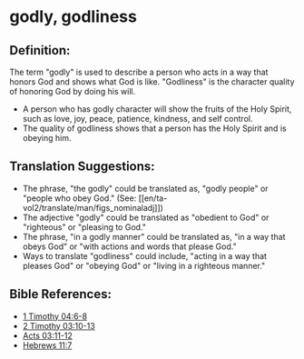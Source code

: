 # godly, godliness #

## Definition: ##

The term "godly" is used to describe a person who acts in a way that honors God and shows what God is like. "Godliness" is the character quality of honoring God by doing his will.

* A person who has godly character will show the fruits of the Holy Spirit, such as love, joy, peace, patience, kindness, and self control.
* The quality of godliness shows that a person has the Holy Spirit and is obeying him.

## Translation Suggestions: ##

* The phrase, "the godly" could be translated as, "godly people" or "people who obey God." (See: [[en/ta-vol2/translate/man/figs_nominaladj]])
* The adjective "godly" could be translated as "obedient to God" or "righteous" or "pleasing to God." 
* The phrase, "in a godly manner" could be translated as, "in a way that obeys God" or "with actions and words that please God."
* Ways to translate "godliness" could include, "acting in a way that pleases God" or "obeying God" or "living in a righteous manner."



## Bible References: ##

* [1 Timothy 04:6-8](en/tn/1ti/help/04/06)
* [2 Timothy 03:10-13](en/tn/2ti/help/03/10)
* [Acts 03:11-12](en/tn/act/help/03/11)
* [Hebrews 11:7](en/tn/heb/help/11/07)